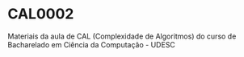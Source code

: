 # CAL0002
Materiais da aula de CAL (Complexidade de Algoritmos) do curso de Bacharelado em Ciência da Computação - UDESC
